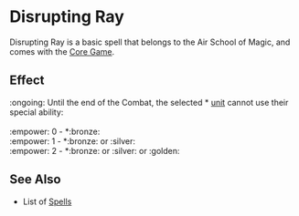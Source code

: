# Disrupting Ray

Disrupting Ray is a basic spell that belongs to the Air School of Magic, and comes with the [Core Game](../content.md).


## Effect

:ongoing: Until the end of the Combat, the selected \* [unit](units.md) cannot use their special ability:<br><br>:empower: 0 - \*:bronze:<br>:empower: 1 - \*:bronze: or :silver:<br>:empower: 2 - \*:bronze: or :silver: or :golden:


## See Also

- List of [Spells](../spells.md)